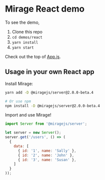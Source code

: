 # Mirage React demo

To see the demo,

1. Clone this repo
2. `cd demos/react`
3. `yarn install`
4. `yarn start`

Check out the top of [App.js](https://github.com/miragejs/demos/blob/master/react/src/App.js).

## Usage in your own React app

Install Mirage:

```sh
yarn add -D @miragejs/server@2.0.0-beta.4

# Or use npm
npm install -D @miragejs/server@2.0.0-beta.4
```

Import and use Mirage!

```js
import Server from '@miragejs/server';

let server = new Server();
server.get('/users', () => (
  {
    data: [
      { id: '1', name: 'Sally' },
      { id: '2', name: 'John' },
      { id: '3', name: 'Susan' },
    ]
  }
));
```
